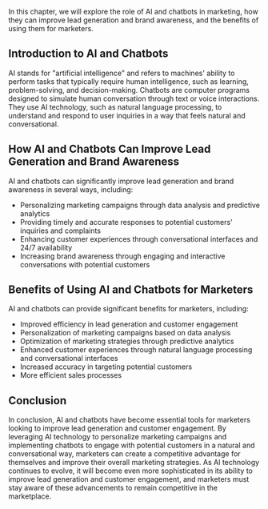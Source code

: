 
In this chapter, we will explore the role of AI and chatbots in marketing, how they can improve lead generation and brand awareness, and the benefits of using them for marketers.

Introduction to AI and Chatbots
-------------------------------

AI stands for "artificial intelligence" and refers to machines' ability to perform tasks that typically require human intelligence, such as learning, problem-solving, and decision-making. Chatbots are computer programs designed to simulate human conversation through text or voice interactions. They use AI technology, such as natural language processing, to understand and respond to user inquiries in a way that feels natural and conversational.

How AI and Chatbots Can Improve Lead Generation and Brand Awareness
-------------------------------------------------------------------

AI and chatbots can significantly improve lead generation and brand awareness in several ways, including:

* Personalizing marketing campaigns through data analysis and predictive analytics
* Providing timely and accurate responses to potential customers' inquiries and complaints
* Enhancing customer experiences through conversational interfaces and 24/7 availability
* Increasing brand awareness through engaging and interactive conversations with potential customers

Benefits of Using AI and Chatbots for Marketers
-----------------------------------------------

AI and chatbots can provide significant benefits for marketers, including:

* Improved efficiency in lead generation and customer engagement
* Personalization of marketing campaigns based on data analysis
* Optimization of marketing strategies through predictive analytics
* Enhanced customer experiences through natural language processing and conversational interfaces
* Increased accuracy in targeting potential customers
* More efficient sales processes

Conclusion
----------

In conclusion, AI and chatbots have become essential tools for marketers looking to improve lead generation and customer engagement. By leveraging AI technology to personalize marketing campaigns and implementing chatbots to engage with potential customers in a natural and conversational way, marketers can create a competitive advantage for themselves and improve their overall marketing strategies. As AI technology continues to evolve, it will become even more sophisticated in its ability to improve lead generation and customer engagement, and marketers must stay aware of these advancements to remain competitive in the marketplace.
